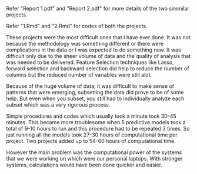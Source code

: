Refer "Report 1.pdf" and "Report 2.pdf" for more details of the two simmilar projects.

Refer "1.Rmd" and "2.Rmd" for codes of both the projects.

These projects were the most difficult ones that I have ever done. It was not because the methodology was something different or there were complications in the data or I was expected to do something new. It was difficult only due to the sheer volume of data and the quality of analysis that was needed to be delivered. Feature Selection techniques like Lasso, forward selection and backward selection did help to reduce the number of columns but the reduced number of variables were still alot.

Because of the huge volume of data, it was difficult to make sense of patterns that were emerging, subsetting the data did prove to be of some help. But even when you subset, you still had to individually analyze each subset which was a very rigorous process.

Simple procedures and codes which usually took a minute took 30-45 minutes. This became more troublesome when 5 predictive models took a total of 9-10 hours to run and this procedure had to be repeated 3 times. So just running all the models took 27-30 hours of computational time per project. Two projects added up to 54-60 hours of computational time.

However the main problem was the computational power of the systems that we were working on which were our personal laptops. With stronger systems, calculations would have been done quicker and easier.
